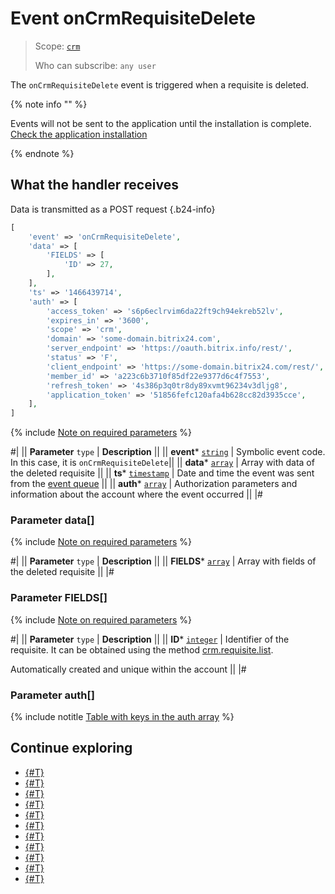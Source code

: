 # Event onCrmRequisiteDelete

> Scope: [`crm`](../../../scopes/permissions.md)
>
> Who can subscribe: `any user`

The `onCrmRequisiteDelete` event is triggered when a requisite is deleted.

{% note info "" %}

Events will not be sent to the application until the installation is complete. [Check the application installation](../../../../settings/app-installation/installation-finish.md)

{% endnote %}

## What the handler receives

Data is transmitted as a POST request {.b24-info}

```php
[
    'event' => 'onCrmRequisiteDelete',
    'data' => [
        'FIELDS' => [
            'ID' => 27,
        ],
    ],
    'ts' => '1466439714',
    'auth' => [
        'access_token' => 's6p6eclrvim6da22ft9ch94ekreb52lv',
        'expires_in' => '3600',
        'scope' => 'crm',
        'domain' => 'some-domain.bitrix24.com',
        'server_endpoint' => 'https://oauth.bitrix.info/rest/',
        'status' => 'F',
        'client_endpoint' => 'https://some-domain.bitrix24.com/rest/',
        'member_id' => 'a223c6b3710f85df22e9377d6c4f7553',
        'refresh_token' => '4s386p3q0tr8dy89xvmt96234v3dljg8',
        'application_token' => '51856fefc120afa4b628cc82d3935cce',
    ],
]
```

{% include [Note on required parameters](../../../../_includes/required.md) %}

#|
|| **Parameter**
`type` | **Description** ||
|| **event***
[`string`](../../../data-types.md) | Symbolic event code. In this case, it is `onCrmRequisiteDelete`||
|| **data***
[`array`](../../../data-types.md) | Array with data of the deleted requisite ||
|| **ts***
[`timestamp`](../../../data-types.md) | Date and time the event was sent from the [event queue](../../../events/index.md) ||
|| **auth***
[`array`](../../../data-types.md) | Authorization parameters and information about the account where the event occurred ||
|#

### Parameter data[]

{% include [Note on required parameters](../../../../_includes/required.md) %}

#|
|| **Parameter**
`type` | **Description** ||
|| **FIELDS***
[`array`](../../../data-types.md) | Array with fields of the deleted requisite ||
|#

### Parameter FIELDS[]

{% include [Note on required parameters](../../../../_includes/required.md) %}

#|
|| **Parameter**
`type` | **Description** ||
|| **ID***
[`integer`](../../../data-types.md) | Identifier of the requisite. It can be obtained using the method [crm.requisite.list](../universal/crm-requisite-list.md). 

Automatically created and unique within the account ||
|#

### Parameter auth[]

{% include notitle [Table with keys in the auth array](../../../../_includes/auth-params-in-events.md) %}

## Continue exploring

- [{#T}](./on-crm-address-register.md)
- [{#T}](./on-crm-address-unregister.md)
- [{#T}](./on-crm-requisite-add.md) 
- [{#T}](./on-crm-requisite-update.md)
- [{#T}](./on-crm-requisite-user-field-add.md)
- [{#T}](./on-crm-requisite-user-field-set-enum-values.md)
- [{#T}](./on-crm-requisite-user-field-update.md)
- [{#T}](./on-crm-requisite-user-field-delete.md)
- [{#T}](./on-crm-bank-detail-add.md)
- [{#T}](./on-crm-bank-detail-update.md)
- [{#T}](./on-crm-bank-detail-delete.md)